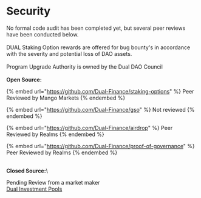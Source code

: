 # Security

No formal code audit has been completed yet, but several peer reviews have been conducted below.\
\
DUAL Staking Option rewards are offered for bug bounty's in accordance with the severity and potential loss of DAO assets.\
\
Program Upgrade Authority is owned by the Dual DAO Council\
\
**Open Source:**

{% embed url="https://github.com/Dual-Finance/staking-options" %}
Peer Reviewed by Mango Markets
{% endembed %}

{% embed url="https://github.com/Dual-Finance/gso" %}
Not reviewed
{% endembed %}

{% embed url="https://github.com/Dual-Finance/airdrop" %}
Peer Reviewed by Realms
{% endembed %}

{% embed url="https://github.com/Dual-Finance/proof-of-governance" %}
Peer Reviewed by Realms
{% endembed %}

\
**Closed Source:**\


Pending Review from a market maker\
[Dual Investment Pools](https://github.com/Dual-Finance/dual-labs-dip)&#x20;
